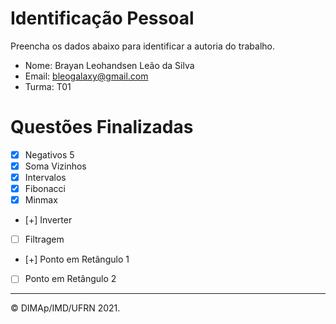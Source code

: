 ﻿# Identificação Pessoal

Preencha os dados abaixo para identificar a autoria do trabalho.

- Nome: Brayan Leohandsen Leão da Silva
- Email: bleogalaxy@gmail.com
- Turma: T01

# Questões Finalizadas

- [X] Negativos 5
- [X] Soma Vizinhos
- [X] Intervalos
- [X] Fibonacci
- [X] Minmax
- [+] Inverter
- [ ] Filtragem
- [+] Ponto em Retângulo 1
- [ ] Ponto em Retângulo 2


--------
&copy; DIMAp/IMD/UFRN 2021.
